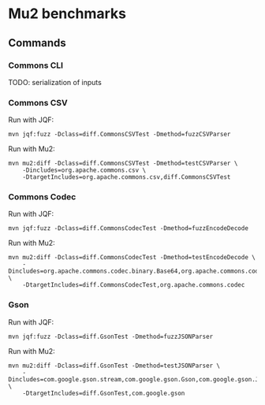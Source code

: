 # Mu2 benchmarks

## Commands

### Commons CLI
TODO: serialization of inputs

### Commons CSV
Run with JQF:
```
mvn jqf:fuzz -Dclass=diff.CommonsCSVTest -Dmethod=fuzzCSVParser
```
Run with Mu2:
```
mvn mu2:diff -Dclass=diff.CommonsCSVTest -Dmethod=testCSVParser \
    -Dincludes=org.apache.commons.csv \
    -DtargetIncludes=org.apache.commons.csv,diff.CommonsCSVTest
```

### Commons Codec

Run with JQF:
```
mvn jqf:fuzz -Dclass=diff.CommonsCodecTest -Dmethod=fuzzEncodeDecode
```
Run with Mu2:
```
mvn mu2:diff -Dclass=diff.CommonsCodecTest -Dmethod=testEncodeDecode \
    -Dincludes=org.apache.commons.codec.binary.Base64,org.apache.commons.codec.binary.Base64 \
    -DtargetIncludes=diff.CommonsCodecTest,org.apache.commons.codec
```

### Gson

Run with JQF:
```
mvn jqf:fuzz -Dclass=diff.GsonTest -Dmethod=fuzzJSONParser
```
Run with Mu2:
```
mvn mu2:diff -Dclass=diff.GsonTest -Dmethod=testJSONParser \
    -Dincludes=com.google.gson.stream,com.google.gson.Gson,com.google.gson.Json \
    -DtargetIncludes=diff.GsonTest,com.google.gson
```
